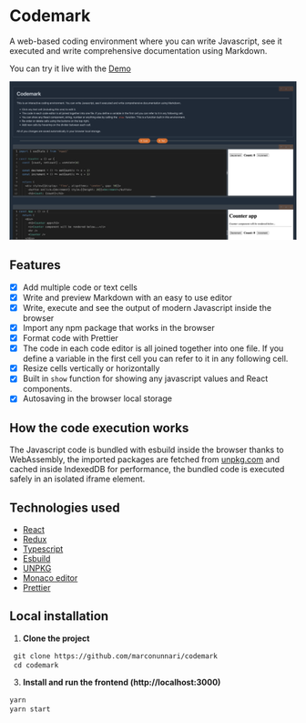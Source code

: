 # Codemark

A web-based coding environment where you can write Javascript, see it executed and write comprehensive documentation using Markdown.

You can try it live with the [Demo](https://codemark.netlify.app)

![Screenshot](./Screenshot.png)

## Features

- [x] Add multiple code or text cells
- [x] Write and preview Markdown with an easy to use editor
- [x] Write, execute and see the output of modern Javascript inside the browser
- [x] Import any npm package that works in the browser
- [x] Format code with Prettier
- [x] The code in each code editor is all joined together into one file. If you define a variable in the first cell you can refer to it in any following cell.
- [x] Resize cells vertically or horizontally
- [x] Built in `show` function for showing any javascript values and React components.
- [x] Autosaving in the browser local storage

## How the code execution works

The Javascript code is bundled with esbuild inside the browser thanks to WebAssembly, the imported packages are fetched from [unpkg.com](https://unpkg.com/) and cached inside IndexedDB for performance, the bundled code is executed safely in an isolated iframe element.

## Technologies used

- [React](https://reactjs.org/)
- [Redux](https://redux.js.org/)
- [Typescript](https://www.typescriptlang.org/)
- [Esbuild](https://esbuild.github.io/)
- [UNPKG](https://unpkg.com/)
- [Monaco editor](https://microsoft.github.io/monaco-editor/)
- [Prettier](https://prettier.io/)

## Local installation

1. **Clone the project**

```
 git clone https://github.com/marconunnari/codemark
 cd codemark
```

3. **Install and run the frontend (http://localhost:3000)**
```
yarn
yarn start
```
